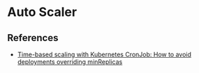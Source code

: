 # Auto Scaler


## References

- [Time-based scaling with Kubernetes CronJob: How to avoid deployments overriding minReplicas](https://stackoverflow.com/questions/66211456/time-based-scaling-with-kubernetes-cronjob-how-to-avoid-deployments-overriding)